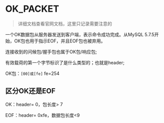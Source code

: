 # OK_PACKET
> 详细文档查看官网文档，这里只记录需要注意的

一个OK数据包从服务器发送到客户端，表示命令成功完成。从MySQL 5.7.5开始，OK包也用于指示EOF，并且EOF包也被弃用。

连接收到的问候包/握手包也属于OK包/响应包;

有效载荷的第一个字节标识了是什么类型的；也就是header;

OK包：`[00]或[fe]` fe=254

## 区分OK还是EOF
OK：header= 0，包长度> 7

EOF：header= 0xfe，数据包长度<9

